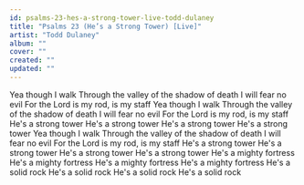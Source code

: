 ```yaml
---
id: psalms-23-hes-a-strong-tower-live-todd-dulaney
title: "Psalms 23 (He’s a Strong Tower) [Live]"
artist: "Todd Dulaney"
album: ""
cover: ""
created: ""
updated: ""
---
```


Yea though I walk
Through the valley of the shadow of death
I will fear no evil
For the Lord is my rod, is my staff
Yea though I walk
Through the valley of the shadow of death
I will fear no evil
For the Lord is my rod, is my staff
He's a strong tower
He's a strong tower
He's a strong tower
He's a strong tower
Yea though I walk
Through the valley of the shadow of death
I will fear no evil
For the Lord is my rod, is my staff
He's a strong tower
He's a strong tower
He's a strong tower
He's a strong tower
He's a mighty fortress
Hе's a mighty fortress
He's a mighty fortress
Hе's a mighty fortress
He's a solid rock
He's a solid rock
He's a solid rock
He's a solid rock